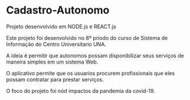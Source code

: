 # Cadastro-Autonomo
Projeto desenvolvido em NODE.js e REACT.js

Este projeto foi desenvolvido no 8º priodo do curso de Sistema de Informação do Centro Universitario UNA.

A ideia é permitir que autonomos possam disponibilizar seus serviços de maneira simples em um sistema Web.

O aplicativo permite que os usuarios procurem profissionais que eles possam contratar para prestar serviços.

O foco do projeto foi nód impactos da pandemia da covid-19.
